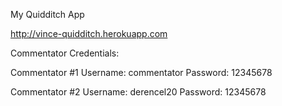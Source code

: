 My Quidditch App

http://vince-quidditch.herokuapp.com

Commentator Credentials:

Commentator #1
Username: commentator
Password: 12345678

Commentator #2
Username: derencel20
Password: 12345678
